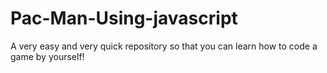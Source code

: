 # Pac-Man-Using-javascript
A very easy and very quick repository so that you can learn how to code a game by yourself!
